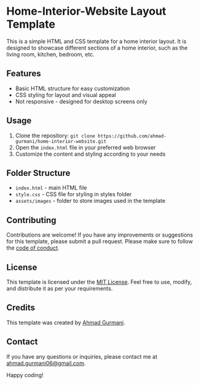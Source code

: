 ﻿# Home-Interior-Website Layout Template

This is a simple HTML and CSS template for a home interior layout. It is designed to showcase different sections of a home interior, such as the living room, kitchen, bedroom, etc.

## Features

- Basic HTML structure for easy customization
- CSS styling for layout and visual appeal
- Not responsive - designed for desktop screens only

## Usage

1. Clone the repository: `git clone https://github.com/ahmad-gurmani/home-interior-website.git`
2. Open the `index.html` file in your preferred web browser
3. Customize the content and styling according to your needs

## Folder Structure

- `index.html` - main HTML file
- `style.css` - CSS file for styling in styles folder
- `assets/images` - folder to store images used in the template

## Contributing

Contributions are welcome! If you have any improvements or suggestions for this template, please submit a pull request. Please make sure to follow the [code of conduct](CODE_OF_CONDUCT.md).

## License

This template is licensed under the [MIT License](LICENSE). Feel free to use, modify, and distribute it as per your requirements.

## Credits

This template was created by [Ahmad Gurmani](https://github.com/ahmad-gurmani).

## Contact

If you have any questions or inquiries, please contact me at ahmad.gurmani06@gmail.com.

Happy coding!

